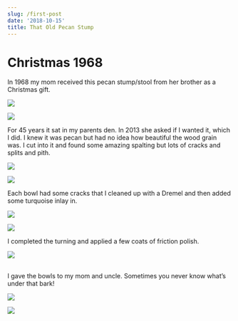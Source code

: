 ```yaml
---
slug: /first-post
date: '2018-10-15'
title: That Old Pecan Stump
---
```

# Christmas 1968

In 1968 my mom received this pecan stump/stool from her brother as a Christmas gift.

![](https://res.cloudinary.com/dy6lb8vna/image/upload/c_scale,w_734/v1/other/photo_12.jpg)

![](https://res.cloudinary.com/dy6lb8vna/image/upload/c_scale,w_649/v1/other/photo_13.jpg)

For 45 years it sat in my parents den. In 2013 she asked if I wanted it, which I did. I knew it was pecan but had no idea how beautiful the wood grain was. I cut into it and found some amazing spalting but lots of cracks and splits and pith. 

![](https://res.cloudinary.com/dy6lb8vna/image/upload/c_scale,w_677/v1/other/photo_14.jpg)

![](https://res.cloudinary.com/dy6lb8vna/image/upload/v1548468228/other/IMG_1251.jpg)

Each bowl had some cracks that I cleaned up with a Dremel and then added some turquoise inlay in.

![](https://res.cloudinary.com/dy6lb8vna/image/upload/c_scale,w_677/v1/other/IMG_1275.jpg)

![](https://res.cloudinary.com/dy6lb8vna/image/upload/c_scale,w_825/v1/other/IMG_1280.jpg)

I completed the turning and applied a few coats of friction polish.  

![](https://res.cloudinary.com/dy6lb8vna/image/upload/c_scale,w_960/v1/other/DSC_1002.jpg)

\
I gave the bowls to my mom and uncle.  Sometimes you never know what’s under that bark! 

![](https://res.cloudinary.com/dy6lb8vna/image/upload/c_scale,w_1087/v1/other/IMG_1302.jpg)

![](https://res.cloudinary.com/dy6lb8vna/image/upload/c_scale,w_883/v1/other/photo_3_1.jpg)
